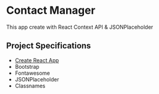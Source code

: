 # Contact Manager

This app create with React Context API & JSONPlaceholder

## Project Specifications

- [Create React App](https://github.com/facebook/create-react-app)
- Bootstrap
- Fontawesome
- JSONPlaceholder
- Classnames
